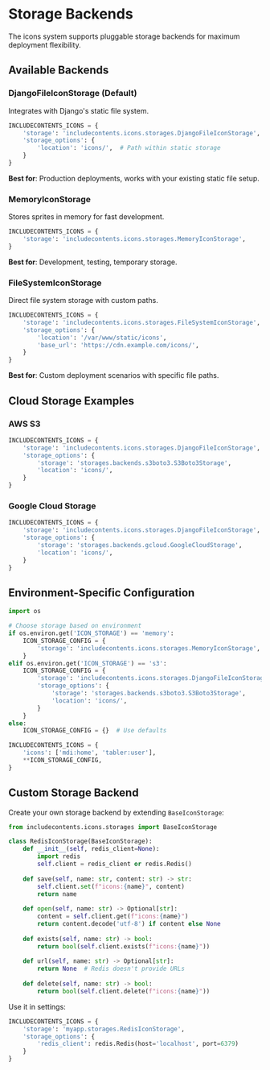 # Storage Backends

The icons system supports pluggable storage backends for maximum deployment flexibility.

## Available Backends

### DjangoFileIconStorage (Default)
Integrates with Django's static file system.

```python
INCLUDECONTENTS_ICONS = {
    'storage': 'includecontents.icons.storages.DjangoFileIconStorage',
    'storage_options': {
        'location': 'icons/',  # Path within static storage
    }
}
```

**Best for**: Production deployments, works with your existing static file setup.

### MemoryIconStorage
Stores sprites in memory for fast development.

```python
INCLUDECONTENTS_ICONS = {
    'storage': 'includecontents.icons.storages.MemoryIconStorage',
}
```

**Best for**: Development, testing, temporary storage.

### FileSystemIconStorage
Direct file system storage with custom paths.

```python
INCLUDECONTENTS_ICONS = {
    'storage': 'includecontents.icons.storages.FileSystemIconStorage',
    'storage_options': {
        'location': '/var/www/static/icons',
        'base_url': 'https://cdn.example.com/icons/',
    }
}
```

**Best for**: Custom deployment scenarios with specific file paths.

## Cloud Storage Examples

### AWS S3
```python
INCLUDECONTENTS_ICONS = {
    'storage': 'includecontents.icons.storages.DjangoFileIconStorage',
    'storage_options': {
        'storage': 'storages.backends.s3boto3.S3Boto3Storage',
        'location': 'icons/',
    }
}
```

### Google Cloud Storage
```python
INCLUDECONTENTS_ICONS = {
    'storage': 'includecontents.icons.storages.DjangoFileIconStorage',
    'storage_options': {
        'storage': 'storages.backends.gcloud.GoogleCloudStorage',
        'location': 'icons/',
    }
}
```

## Environment-Specific Configuration

```python
import os

# Choose storage based on environment
if os.environ.get('ICON_STORAGE') == 'memory':
    ICON_STORAGE_CONFIG = {
        'storage': 'includecontents.icons.storages.MemoryIconStorage',
    }
elif os.environ.get('ICON_STORAGE') == 's3':
    ICON_STORAGE_CONFIG = {
        'storage': 'includecontents.icons.storages.DjangoFileIconStorage',
        'storage_options': {
            'storage': 'storages.backends.s3boto3.S3Boto3Storage',
            'location': 'icons/',
        }
    }
else:
    ICON_STORAGE_CONFIG = {}  # Use defaults

INCLUDECONTENTS_ICONS = {
    'icons': ['mdi:home', 'tabler:user'],
    **ICON_STORAGE_CONFIG,
}
```

## Custom Storage Backend

Create your own storage backend by extending `BaseIconStorage`:

```python
from includecontents.icons.storages import BaseIconStorage

class RedisIconStorage(BaseIconStorage):
    def __init__(self, redis_client=None):
        import redis
        self.client = redis_client or redis.Redis()
    
    def save(self, name: str, content: str) -> str:
        self.client.set(f"icons:{name}", content)
        return name
    
    def open(self, name: str) -> Optional[str]:
        content = self.client.get(f"icons:{name}")
        return content.decode('utf-8') if content else None
    
    def exists(self, name: str) -> bool:
        return bool(self.client.exists(f"icons:{name}"))
    
    def url(self, name: str) -> Optional[str]:
        return None  # Redis doesn't provide URLs
    
    def delete(self, name: str) -> bool:
        return bool(self.client.delete(f"icons:{name}"))
```

Use it in settings:
```python
INCLUDECONTENTS_ICONS = {
    'storage': 'myapp.storages.RedisIconStorage',
    'storage_options': {
        'redis_client': redis.Redis(host='localhost', port=6379)
    }
}
```